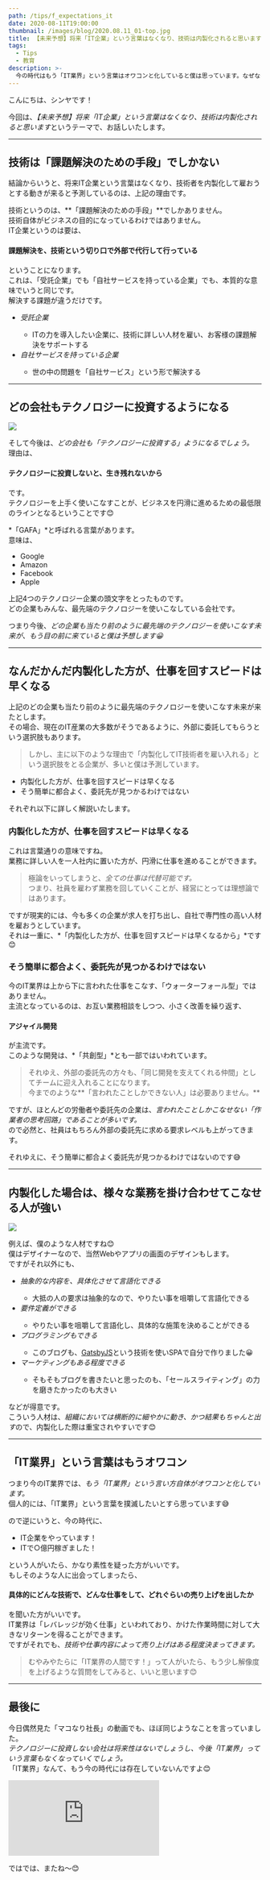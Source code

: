 ```yaml
---
path: /tips/f_expectations_it
date: 2020-08-11T19:00:00
thumbnail: /images/blog/2020.08.11_01-top.jpg
title: 【未来予想】将来「IT企業」という言葉はなくなり、技術は内製化されると思います
tags:
  - Tips
  - 教育
description: >-
  今の時代はもう「IT業界」という言葉はオワコンと化していると僕は思っています。なぜならどの企業も、「テクノロジーに投資をするようになる」からです。もう「IT業界」なんて存在していません。
---
```


こんにちは、シンヤです！

今回は、*【未来予想】将来「IT企業」という言葉はなくなり、技術は内製化されると思います*というテーマで、お話しいたします。

---

## 技術は「課題解決のための手段」でしかない

結論からいうと、将来IT企業という言葉はなくなり、技術者を内製化して雇おうとする動きが来ると予測しているのは、上記の理由です。

技術というのは、**「課題解決のための手段」**でしかありません。  
技術自体がビジネスの目的になっているわけではありません。  
IT企業というのは要は、

#### 課題解決を、技術という切り口で外部で代行して行っている

ということになります。  
これは、「受託企業」でも「自社サービスを持っている企業」でも、本質的な意味でいうと同じです。  
解決する課題が違うだけです。

<ul class="arrow--ul">
  <li><em>受託企業</em></li>
  <ul>
    <li>ITの力を導入したい企業に、技術に詳しい人材を雇い、お客様の課題解決をサポートする</li>
  </ul>
  <li><em>自社サービスを持っている企業</em></li>
  <ul>
    <li>世の中の問題を「自社サービス」という形で解決する</li>
  </ul>
</ul>

---

## どの会社もテクノロジーに投資するようになる

![](/images/blog/2020.08.11_01-01.jpg)

そして今後は、*どの会社も「テクノロジーに投資する」ようになるでしょう。*  
理由は、

#### テクノロジーに投資しないと、生き残れないから

です。  
テクノロジーを上手く使いこなすことが、ビジネスを円滑に進めるための最低限のラインとなるということです😊

*「GAFA」*と呼ばれる言葉があります。  
意味は、

- Google
- Amazon
- Facebook
- Apple

上記4つのテクノロジー企業の頭文字をとったものです。  
どの企業もみんな、最先端のテクノロジーを使いこなしている会社です。

つまり今後、*どの企業も当たり前のように最先端のテクノロジーを使いこなす未来が、もう目の前に来ていると僕は予想します😀*

---

## なんだかんだ内製化した方が、仕事を回すスピードは早くなる

上記のどの企業も当たり前のように最先端のテクノロジーを使いこなす未来が来たとします。  
その場合、現在のIT産業の大多数がそうであるように、外部に委託してもらうという選択肢もあります。  

> しかし、主に以下のような理由で「内製化してIT技術者を雇い入れる」という選択肢をとる企業が、多いと僕は予測しています。

- 内製化した方が、仕事を回すスピードは早くなる
- そう簡単に都合よく、委託先が見つかるわけではない

それぞれ以下に詳しく解説いたします。

### 内製化した方が、仕事を回すスピードは早くなる

これは言葉通りの意味ですね。  
業務に詳しい人を一人社内に置いた方が、円滑に仕事を進めることができます。

> 極論をいってしまうと、*全ての仕事は代替可能です。*  
> つまり、社員を雇わず業務を回していくことが、経営にとっては理想論ではあります。

ですが現実的には、今も多くの企業が求人を打ち出し、自社で専門性の高い人材を雇おうとしています。  
それは一重に、*「内製化した方が、仕事を回すスピードは早くなるから」*です😊

### そう簡単に都合よく、委託先が見つかるわけではない

今のIT業界は上から下に言われた仕事をこなす、「ウォーターフォール型」ではありません。  
主流となっているのは、お互い業務相談をしつつ、小さく改善を繰り返す、

#### アジャイル開発

が主流です。  
このような開発は、*「共創型」*とも一部ではいわれています。

> それゆえ、外部の委託先の方々も、「同じ開発を支えてくれる仲間」としてチームに迎え入れることになります。  
> 今までのような**「言われたことしかできない人」は必要ありません。**

ですが、ほとんどの労働者や委託先の企業は、*言われたことしかこなせない「作業者の思考回路」であることが多いです。*  
ので必然と、社員はもちろん外部の委託先に求める要求レベルも上がってきます。

それゆえに、そう簡単に都合よく委託先が見つかるわけではないのです😅

---

## 内製化した場合は、様々な業務を掛け合わせてこなせる人が強い

![](/images/blog/2020.08.11_01-02.jpg)

例えば、僕のような人材ですね😊  
僕はデザイナーなので、当然Webやアプリの画面のデザインもします。  
ですがそれ以外にも、

<ul class="arrow--ul">
  <li><em>抽象的な内容を、具体化させて言語化できる</em></li>
  <ul>
    <li>大抵の人の要求は抽象的なので、やりたい事を咀嚼して言語化できる</li>
  </ul>
  <li><em>要件定義ができる</em></li>
  <ul>
    <li>やりたい事を咀嚼して言語化し、具体的な施策を決めることができる</li>
  </ul>
  <li><em>プログラミングもできる</em></li>
  <ul>
    <li>このブログも、<a href="/programming/gatsby_project">GatsbyJS</a>という技術を使いSPAで自分で作りました😀</li>
  </ul>
  <li><em>マーケティングもある程度できる</em></li>
  <ul>
    <li>そもそもブログを書きたいと思ったのも、「セールスライティング」の力を磨きたかったのも大きい</li>
  </ul>
</ul>

などが得意です。  
こういう人材は、*組織においては横断的に細やかに動き、かつ結果もちゃんと出す*ので、内製化した際は重宝されやすいです😊

---

## 「IT業界」という言葉はもうオワコン

つまり今のIT業界では、*もう「IT業界」という言い方自体がオワコンと化しています。*  
個人的には、「IT業界」という言葉を撲滅したいとすら思っています😅

ので逆にいうと、今の時代に、

- IT企業をやっています！
- ITで○億円稼ぎました！

という人がいたら、かなり素性を疑った方がいいです。  
もしそのような人に出会ってしまったら、

#### 具体的にどんな技術で、どんな仕事をして、どれぐらいの売り上げを出したか

を聞いた方がいいです。  
IT業界は「レバレッジが効く仕事」といわれており、かけた作業時間に対して大きなリターンを得ることができます。  
ですがそれでも、*技術や仕事内容によって売り上げはある程度決まってきます。*  

> むやみやたらに「IT業界の人間です！」って人がいたら、もう少し解像度を上げるような質問をしてみると、いいと思います😊

---

## 最後に

今日偶然見た「マコなり社長」の動画でも、ほぼ同じようなことを言っていました。  
*テクノロジーに投資しない会社は将来性はないでしょうし、今後「IT業界」っていう言葉もなくなっていくでしょう。*  
「IT業界」なんて、もう今の時代には存在していないんですよ😊

<div class="post__movie--wrap">
  <iframe src="https://www.youtube.com/embed/q5XBXv96gKQ" frameborder="0" allow="accelerometer; autoplay; encrypted-media; gyroscope; picture-in-picture" allowfullscreen></iframe>
</div>

ではでは、またね〜😊
